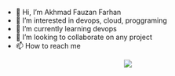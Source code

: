 - 👋 Hi, I’m Akhmad Fauzan Farhan
- 👀 I’m interested in devops, cloud, proggraming
- 🌱 I’m currently learning devops
- 💞️ I’m looking to collaborate on any project
- 📫 How to reach me 

<!---
TalentMastery/TalentMastery is a ✨ special ✨ repository because its `README.md` (this file) appears on your GitHub profile.
You can click the Preview link to take a look at your changes.
--->


<p align="center">
  <a href="https://skillicons.dev">
    <img src="https://skillicons.dev/icons?i=git,kubernetes,docker,ansible,aws,azure,gcp,github,githubactions,grafana,heroku,jenkins,netlify,nginx,openshift,openstack,prometheus,selenium,v,vercel" />
  </a>
</p>
